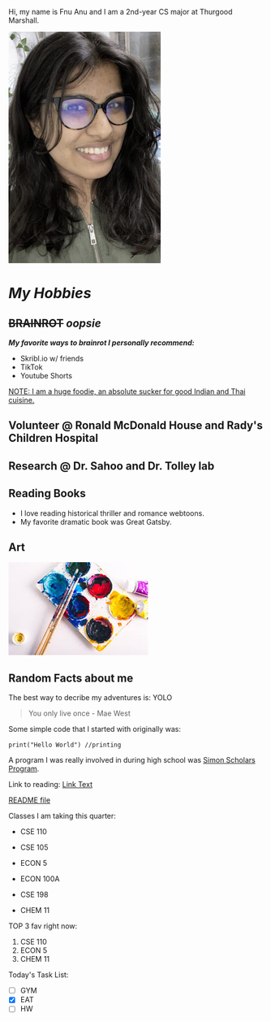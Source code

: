Hi, my name is Fnu Anu and I am a 2nd-year CS major at Thurgood Marshall.

![Image](Anupic.png)

# *My Hobbies*
## ~~BRAINROT~~ *oopsie*

  ***My favorite ways to brainrot I personally recommend:***
- Skribl.io w/ friends
- TikTok
- Youtube Shorts

<ins>NOTE: I am a huge foodie, an  absolute sucker for good Indian and Thai cuisine.</ins>

## Volunteer @ Ronald McDonald House and Rady's Children Hospital

## Research @ Dr. Sahoo and Dr. Tolley lab
   
## Reading Books
- I love reading historical thriller and romance webtoons.
- My favorite dramatic book was Great Gatsby.

## Art
![Image](Paint.png)

## Random Facts about me
The best way to decribe my adventures is:
YOLO
> You only live once - Mae West


Some simple code that I started with originally was:
```
print("Hello World") //printing
```

A program I was really involved in during high school was [Simon Scholars Program](https://simonscholars.org/).

Link to reading: [Link Text](#reading-books)

[README file](README.md)

Classes I am taking this quarter:
+ CSE 110
- CSE 105
* ECON 5
+ ECON 100A
- CSE 198
+ CHEM 11

TOP 3 fav right now:
1. CSE 110
2. ECON 5
3. CHEM 11

Today's Task List:
- [ ] GYM
- [x] EAT
- [ ] HW
